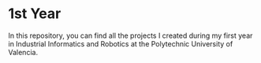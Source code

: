 # 1st Year
In this repository, you can find all the projects I created during my first year in Industrial Informatics and Robotics at the Polytechnic University of Valencia.

